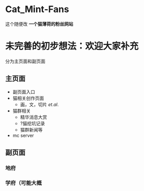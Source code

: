 # Cat_Mint-Fans
这个随便改
**一个猫薄荷的粉丝网站**


# 未完善的初步想法：**欢迎大家补充**
分为主页面和副页面

## 主页面
- 副页面入口
- 猫相关创作页面
    - 画，文，切片 $et.al.$
- 猫群相关
    - 精华消息大赏
    - ?猫挖坑记录
    - 猫群新闻等
- mc server
## 副页面
### 地府
### 学府（可能大概
